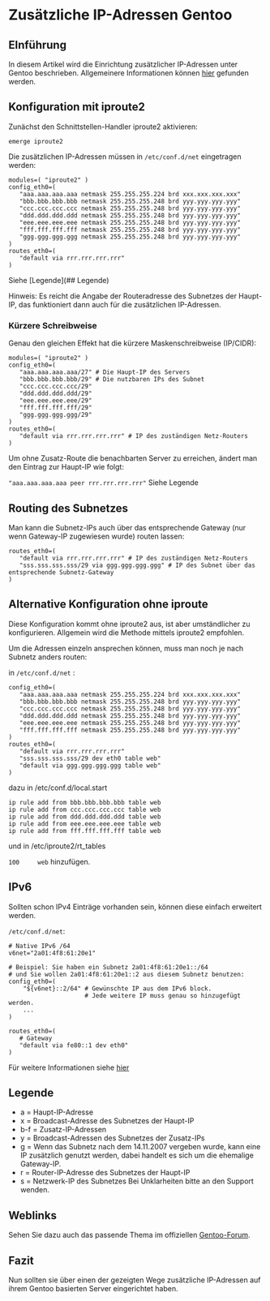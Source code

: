 # Zusätzliche IP-Adressen Gentoo
## EInführung
In diesem Artikel wird die Einrichtung zusätzlicher IP-Adressen unter Gentoo beschrieben. 
Allgemeinere Informationen können [hier](https://wiki.hetzner.de/index.php/Zusaetzliche_IP-Adressen) gefunden werden.

## Konfiguration mit iproute2

Zunächst den Schnittstellen-Handler iproute2 aktivieren:

`emerge iproute2`

Die zusätzlichen IP-Adressen müssen in `/etc/conf.d/net` eingetragen werden:

```
modules=( "iproute2" )
config_eth0=(
   "aaa.aaa.aaa.aaa netmask 255.255.255.224 brd xxx.xxx.xxx.xxx"
   "bbb.bbb.bbb.bbb netmask 255.255.255.248 brd yyy.yyy.yyy.yyy"
   "ccc.ccc.ccc.ccc netmask 255.255.255.248 brd yyy.yyy.yyy.yyy"
   "ddd.ddd.ddd.ddd netmask 255.255.255.248 brd yyy.yyy.yyy.yyy"
   "eee.eee.eee.eee netmask 255.255.255.248 brd yyy.yyy.yyy.yyy"
   "fff.fff.fff.fff netmask 255.255.255.248 brd yyy.yyy.yyy.yyy"
   "ggg.ggg.ggg.ggg netmask 255.255.255.248 brd yyy.yyy.yyy.yyy"
)
routes_eth0=(
   "default via rrr.rrr.rrr.rrr"
)
```

Siehe [Legende](## Legende)

Hinweis: Es reicht die Angabe der Routeradresse des Subnetzes der Haupt-IP, das funktioniert dann auch für die zusätzlichen IP-Adressen.

### Kürzere Schreibweise

Genau den gleichen Effekt hat die kürzere Maskenschreibweise (IP/CIDR):

```
modules=( "iproute2" )
config_eth0=(
   "aaa.aaa.aaa.aaa/27" # Die Haupt-IP des Servers
   "bbb.bbb.bbb.bbb/29" # Die nutzbaren IPs des Subnet
   "ccc.ccc.ccc.ccc/29"
   "ddd.ddd.ddd.ddd/29"
   "eee.eee.eee.eee/29"
   "fff.fff.fff.fff/29"
   "ggg.ggg.ggg.ggg/29"
)
routes_eth0=(
   "default via rrr.rrr.rrr.rrr" # IP des zuständigen Netz-Routers
)
```

Um ohne Zusatz-Route die benachbarten Server zu erreichen, ändert man den Eintrag zur Haupt-IP wie folgt:

`"aaa.aaa.aaa.aaa peer rrr.rrr.rrr.rrr"`
Siehe Legende

## Routing des Subnetzes
Man kann die Subnetz-IPs auch über das entsprechende Gateway (nur wenn Gateway-IP zugewiesen wurde) routen lassen:

```
routes_eth0=(
   "default via rrr.rrr.rrr.rrr" # IP des zuständigen Netz-Routers
   "sss.sss.sss.sss/29 via ggg.ggg.ggg.ggg" # IP des Subnet über das entsprechende Subnetz-Gateway
)
```

## Alternative Konfiguration ohne iproute

Diese Konfiguration kommt ohne iproute2 aus, ist aber umständlicher zu konfigurieren. Allgemein wird die Methode mittels iproute2 empfohlen.

Um die Adressen einzeln ansprechen können, muss man noch je nach Subnetz anders routen:

in `/etc/conf.d/net` :

```
config_eth0=(
   "aaa.aaa.aaa.aaa netmask 255.255.255.224 brd xxx.xxx.xxx.xxx"
   "bbb.bbb.bbb.bbb netmask 255.255.255.248 brd yyy.yyy.yyy.yyy"
   "ccc.ccc.ccc.ccc netmask 255.255.255.248 brd yyy.yyy.yyy.yyy"
   "ddd.ddd.ddd.ddd netmask 255.255.255.248 brd yyy.yyy.yyy.yyy"
   "eee.eee.eee.eee netmask 255.255.255.248 brd yyy.yyy.yyy.yyy"
   "fff.fff.fff.fff netmask 255.255.255.248 brd yyy.yyy.yyy.yyy"
)
routes_eth0=(
   "default via rrr.rrr.rrr.rrr"
   "sss.sss.sss.sss/29 dev eth0 table web"
   "default via ggg.ggg.ggg.ggg table web"
)
```
dazu in /etc/conf.d/local.start

```
ip rule add from bbb.bbb.bbb.bbb table web
ip rule add from ccc.ccc.ccc.ccc table web
ip rule add from ddd.ddd.ddd.ddd table web
ip rule add from eee.eee.eee.eee table web
ip rule add from fff.fff.fff.fff table web
```

und in /etc/iproute2/rt_tables

`100     web`
hinzufügen.

## IPv6

Sollten schon IPv4 Einträge vorhanden sein, können diese einfach erweitert werden.

`/etc/conf.d/net`:

```
# Native IPv6 /64
v6net="2a01:4f8:61:20e1"
```

```
# Beispiel: Sie haben ein Subnetz 2a01:4f8:61:20e1::/64
# und Sie wollen 2a01:4f8:61:20e1::2 aus diesem Subnetz benutzen:
config_eth0=(
    "${v6net}::2/64" # Gewünschte IP aus dem IPv6 block.
                     # Jede weitere IP muss genau so hinzugefügt werden.
    ...
)
```

```
routes_eth0=(
   # Gateway
   "default via fe80::1 dev eth0"
)
```

Für weitere Informationen siehe [hier](https://wiki.hetzner.de/index.php/Zusaetzliche_IP-Adressen#IPv6_Subnetz)

## Legende

* a = Haupt-IP-Adresse
* x = Broadcast-Adresse des Subnetzes der Haupt-IP
* b-f = Zusatz-IP-Adressen
* y = Broadcast-Adressen des Subnetzes der Zusatz-IPs
* g = Wenn das Subnetz nach dem 14.11.2007 vergeben wurde, kann eine IP zusätzlich genutzt werden, dabei handelt es sich um die ehemalige Gateway-IP.
* r = Router-IP-Adresse des Subnetzes der Haupt-IP
* s = Netzwerk-IP des Subnetzes
Bei Unklarheiten bitte an den Support wenden.

## Weblinks
Sehen Sie dazu auch das passende Thema im offiziellen [Gentoo-Forum](http://forums.gentoo.org/viewtopic-t-571184.html).

## Fazit
Nun sollten sie über einen der gezeigten Wege zusätzliche IP-Adressen auf ihrem Gentoo basierten Server eingerichtet haben.